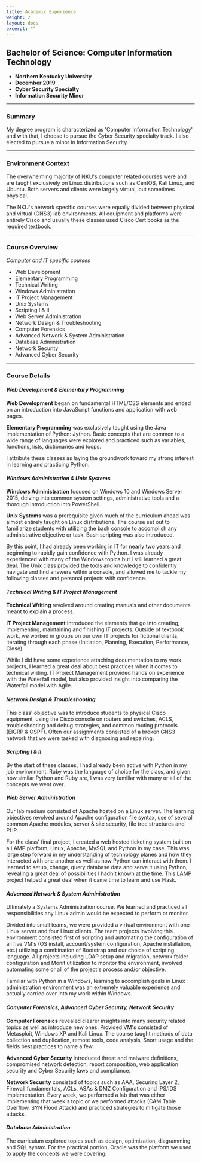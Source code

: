 ```yaml
---
title: Academic Experience
weight: 2
layout: docs
excerpt: ""
---
```


## **Bachelor of Science: Computer Information Technology**

- **Northern Kentucky University**
- **December 2019**
- **Cyber Security Specialty**
- **Information Security Minor**

<hr />

### **Summary**

My degree program is characterized as 'Computer Information Technology' and with that, I choose to pursue the Cyber Security specialty track. I also elected to pursue a minor in Information Security.

<hr />

### **Environment Context**

The overwhelming majority of NKU's computer related courses were and are taught exclusively on Linux distributions such as CentOS, Kali Linux, and Ubuntu. Both servers and clients were largely virtual, but sometimes physical.

The NKU's network specific courses were equally divided between physical and virtual (GNS3) lab environments. All equipment and platforms were entirely Cisco and usually these classes used Cisco Cert books as the required textbook.

<hr>

### **Course Overview**

_Computer and IT specific courses_

- Web Development
- Elementary Programming
- Technical Writing
- Windows Administration
- IT Project Management
- Unix Systems
- Scripting I & II
- Web Server Administration
- Network Design & Troubleshooting
- Computer Forensics
- Advanced Network & System Administration
- Database Administration
- Network Security
- Advanced Cyber Security

<hr>

### **Course Details**

#### _Web Development & Elementary Programming_

**Web Development** began on fundamental HTML/CSS elements and ended on an introduction into JavaScript functions and application with web pages.

**Elementary Programming** was exclusively taught using the Java implementation of Python: Jython. Basic concepts that are common to a wide range of languages were explored and practiced such as variables, functions, lists, dictionaries and loops.

I attribute these classes as laying the groundwork toward my strong interest in learning and practicing Python.

#### _Windows Administration & Unix Systems_

**Windows Administration** focused on Windows 10 and Windows Server 2015, delving into common system settings, administrative tools and a thorough introduction into PowerShell.

**Unix Systems** was a prerequisite given much of the curriculum ahead was almost entirely taught on Linux distributions. The course set out to familiarize students with utilizing the bash console to accomplish any administrative objective or task. Bash scripting was also introduced.

By this point, I had already been working in IT for nearly two years and beginning to rapidly gain confidence with Python. I was already experienced with many of the Windows topics but I still learned a great deal. The Unix class provided the tools and knowledge to confidently navigate and find answers within a console, and allowed me to tackle my following classes and personal projects with confidence.

#### _Technical Writing & IT Project Management_

**Technical Writing** revolved around creating manuals and other documents meant to explain a process.

**IT Project Management** introduced the elements that go into creating, implementing, maintaining and finishing IT projects. Outside of textbook work, we worked in groups on our own IT projects for fictional clients, iterating through each phase (Initiation, Planning, Execution, Performance, Close).

While I did have some experience attaching documentation to my work projects, I learned a great deal about best practices when it comes to technical writing. IT Project Management provided hands on experience with the Waterfall model, but also provided insight into comparing the Waterfall model with Agile.

#### _Network Design & Troubleshooting_

This class' objective was to introduce students to physical Cisco equipment, using the Cisco console on routers and switches, ACLS, troubleshooting and debug strategies, and common routing protocols (EIGRP & OSPF). Often our assignments consisted of a broken GNS3 network that we were tasked with diagnosing and repairing.

#### _Scripting I & II_

By the start of these classes, I had already been active with Python in my job environment. Ruby was the language of choice for the class, and given how similar Python and Ruby are, I was very familiar with many or all of the concepts we went over.

#### _Web Server Administration_

Our lab medium consisted of Apache hosted on a Linux server. The learning objectives revolved around Apache configuration file syntax, use of several common Apache modules, server & site security, file tree structures and PHP.

For the class' final project, I created a web hosted ticketing system built on a LAMP platform; Linux, Apache, MySQL and Python in my case. This was large step forward in my understanding of technology planes and how they interacted with one another as well as how Python can interact with them. I learned to setup, change, query database data and serve it using Python, revealing a great deal of possibilities I hadn't known at the time. This LAMP project helped a great deal when it came time to learn and use Flask.

#### _Advanced Network & System Administration_

Ultimately a Systems Administration course. We learned and practiced all responsibilities any Linux admin would be expected to perform or monitor.

Divided into small teams, we were provided a virtual environment with one Linux server and four Linux clients. The team projects involving this environment consisted first of scripting and automating the configuration of all five VM's (OS install, account/system configuration, Apache installation, etc.) utilizing a combination of Bootstrap and our choice of scripting language. All projects including LDAP setup and migration, network folder configuration and Monit utilization to monitor the environment, involved automating some or all of the project's process and/or objective.

Familiar with Python in a Windows, learning to accomplish goals in Linux administration environment was an extremely valuable experience and actually carried over into my work within Windows.

#### _Computer Forensics, Advanced Cyber Security, Network Security_

**Computer Forensics** revealed clearer insights into many security related topics as well as introduce new ones. Provided VM's consisted of Metasploit, Windows XP and Kali Linux. The course taught methods of data collection and duplication, remote tools, code analysis, Snort usage and the fields best practices to name a few.

**Advanced Cyber Security** introduced threat and malware definitions, compromised network detection, report composition, web application security and Cyber Security laws and compliance.

**Network Security** consisted of topics such as AAA, Securing Layer 2, Firewall fundamentals, ACLs, ASAs & DMZ Configuration and IPS/IDS implementation. Every week, we performed a lab that was either implementing that week's topic or we performed attacks (CAM Table Overflow, SYN Flood Attack) and practiced strategies to mitigate those attacks.

#### **_Database Administration_**

The curriculum explored topics such as design, optimization, diagramming and SQL syntax. For the practical portion, Oracle was the platform we used to apply the concepts we were covering.

